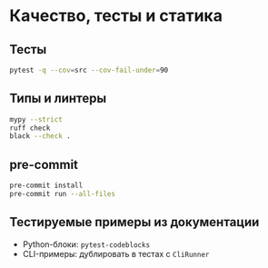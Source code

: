 # Качество, тесты и статика

## Тесты

```bash
pytest -q --cov=src --cov-fail-under=90
```

## Типы и линтеры

```bash
mypy --strict
ruff check
black --check .
```

## pre-commit

```bash
pre-commit install
pre-commit run --all-files
```

## Тестируемые примеры из документации

- Python-блоки: `pytest-codeblocks`
- CLI-примеры: дублировать в тестах с `CliRunner`
